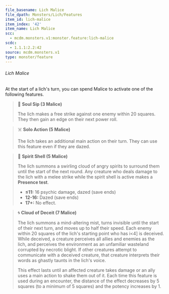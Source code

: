 ```yaml
---
file_basename: Lich Malice
file_dpath: Monsters/Lich/Features
item_id: lich-malice
item_index: '42'
item_name: Lich Malice
scc:
  - mcdm.monsters.v1:monster.feature:lich-malice
scdc:
  - 1.1.1:2.2:42
source: mcdm.monsters.v1
type: monster/feature
---
```


###### Lich Malice

At the start of a lich's turn, you can spend Malice to activate one of the following features.

<!-- -->
> 👤 **Soul Sip (3 Malice)**
>
> The lich makes a free strike against one enemy within 20 squares. They then gain an edge on their next power roll.

<!-- -->
> ☠️ **Solo Action (5 Malice)**
>
> The lich takes an additional main action on their turn. They can use this feature even if they are dazed.

<!-- -->
> 👤 **Spirit Shell (5 Malice)**
>
> The lich summons a swirling cloud of angry spirits to surround them until the start of the next round. Any creature who deals damage to the lich with a melee strike while the spirit shell is active makes a **Presence test**.
>
> - **≤11:** 16 psychic damage, dazed (save ends)
> - **12-16:** Dazed (save ends)
> - **17+:** No effect.

<!-- -->
> 🌀 **Cloud of Deceit (7 Malice)**
>
> The lich summons a mind-altering mist, turns invisible until the start of their next turn, and moves up to half their speed. Each enemy within 20 squares of the lich's starting point who has i\<4\] is deceived. While deceived, a creature perceives all allies and enemies as the lich, and perceives the environment as an unfamiliar wasteland corrupted by necrotic blight. If other creatures attempt to communicate with a deceived creature, that creature interprets their words as ghastly taunts in the lich's voice.
>
> This effect lasts until an affected creature takes damage or an ally uses a main action to shake them out of it. Each time this feature is used during an encounter, the distance of the effect decreases by 5 squares (to a minimum of 5 squares) and the potency increases by 1.
